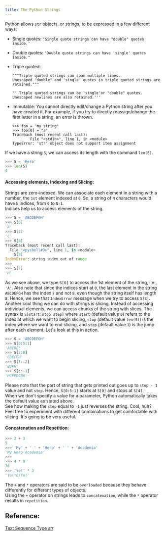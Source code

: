 ```yaml
---
title: The Python Strings
---
```

Python allows `str` objects, or _strings_, to be expressed in a few different ways:

*   Single quotes: `'Single quote strings can have "double" quotes inside.'`
*   Double quotes: `"Double quote strings can have 'single' quotes inside."`
*   Triple quoted:

        """Triple quoted strings can span multiple lines.
        Unescaped "double" and 'single' quotes in triple quoted strings are retained."""

        '''Triple quoted strings can be 'single'or "double" quotes.
        Unescaped newlines are also retained.'''
*   Immutable: You cannot directly edit/change a Python string after you have created it. For example, if you try to directly reassign/change the first letter in a string, an error is thrown.
    
        >>> foo = "my string"
        >>> foo[0] = "a"
        Traceback (most recent call last):
                File "<stdin>", line 1, in <module>
        TypeError: 'str' object does not support item assignment
        
  
If we have a string `S`, we can access its length with the command `len(S)`.  
```python
>>> S = 'Hero'
>>> len(S)
4
```
  
#### Accessing elements, Indexing and Slicing:
Strings are zero-indexed. We can associate each element in a string with a number, the `1st` element indexed at `0`. So, a string of `N` characters would have `N` indices, from `0` to `N-1`.  
Indices help us to access elements of the string.  
```python
>>> S = 'ABCDEFGH'
>>> S[0]
'A'
>>> S[2]
'C'
>>> S[8]
Traceback (most recent call last):
  File "<pyshell#9>", line 1, in <module>
    S[8]
IndexError: string index out of range
>>>
>>> S[7]
'H'
```  
As we see above, we type `S[0]` to access the 1st element of the string, i.e., `'A'`. Also note that since the indices start at `0`, the last element in the string `ABCDEFGH` has the index `7` and not `8`, even though the string itself has length `8`. Hence, we see that `IndexError` message when we try to access `S[8]`.  
Another cool thing we can do with strings is slicing. Instead of accessing individual elements, we can access chunks of the string with slices. The syntax is `S[start:stop:step]` where `start` (default value `0`) refers to the index at which we want to begin slicing, `stop` (default value `len(S)`) is the index where we want to end slicing, and `step` (default value `1`) is the jump after each element. Let's look at this in action.  
```python
>>> S = 'ABCDEFGH'
>>> S[0:5:1]
'ABCDE'
>>> S[2:8]
'CDEFGH'
>>> S[1::2]
'BDFH'
>>> S[::-1]
'HGFEDCBA'
```  
Please note that the part of string that gets printed out goes up to `stop - 1` value and not `stop`. Hence, `S[0:5:1]` starts at `S[0]` and stops at `S[4]`.  
When we don't specify a value for a parameter, Python automatically takes the default value as stated above.  
See how making the `step` equal to `-1` just reverses the string. Cool, huh?  
Feel free to experiment with different combinations to get comfortable with slicing. It's going to be very useful.  
  
#### Concatenation and Repetition:  
```python
>>> 2 + 3
5
>>> 'My' + ' ' + 'Hero' + ' ' + 'Academia'
'My Hero Academia'
>>>
>>> 4 * 9
36
>>> 'Yo!' * 3
'Yo!Yo!Yo!'
```  
The `+` and `*` operators are said to be `overloaded` because they behave differently for different types of objects.  
Using the `+` operator on strings leads to `concatenation`, while the `*` operator results in `repetition`.  
  
## Reference:

<a href='https://docs.python.org/3/library/stdtypes.html#text-sequence-type-str' target='_blank' rel='nofollow'>Text Sequence Type _str_</a>
